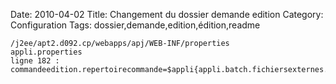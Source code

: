 Date: 2010-04-02
Title: Changement du dossier demande edition
Category: Configuration
Tags: dossier,demande,edition,édition,readme

   

    /j2ee/apt2.d092.cp/webapps/apj/WEB-INF/properties
    appli.properties
    ligne 182 : commandeedition.repertoirecommande=$appli{appli.batch.fichiersexternes.root}/edition
